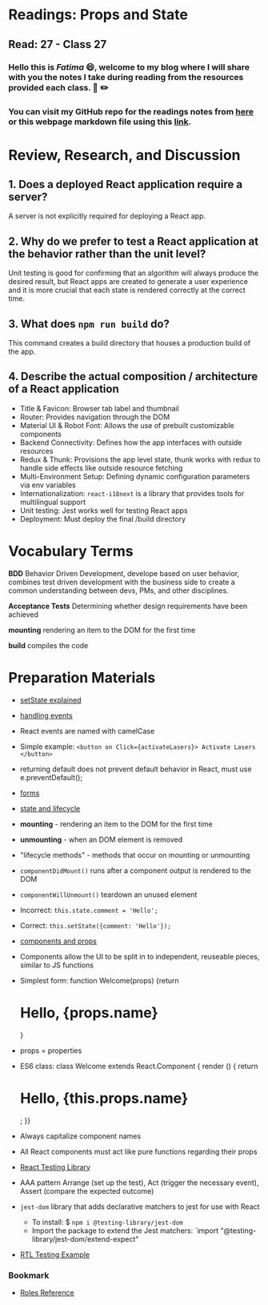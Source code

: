 # Readings: Props and State
## Read: 27 - Class 27
### Hello this is ***Fatima*** :smile:, welcome to my blog where I will share with you the notes I take during reading from the resources provided each class. :closed_book: :pencil2:
### You can visit my GitHub repo for the readings notes from [here](https://github.com/fati-ma/reading-notes-401) or this webpage markdown file using this [link](https://github.com/fati-ma/reading-notes-401/blob/main/read-27.md).


# Review, Research, and Discussion

## 1. Does a deployed React application require a server?
A server is not explicitly required for deploying a React app.

## 2. Why do we prefer to test a React application at the behavior rather than the unit level?
Unit testing is good for confirming that an algorithm will always produce the desired result, but React apps are created to generate a user experience and it is more crucial that each state is rendered correctly at the correct time.

## 3. What does `npm run build` do?
This command creates a build directory that houses a production build of the app.

## 4. Describe the actual composition / architecture of a React application
- Title & Favicon: Browser tab label and thumbnail
- Router: Provides navigation through the DOM
- Material UI & Robot Font: Allows the use of prebuilt customizable components
- Backend Connectivity: Defines how the app interfaces with outside resources
- Redux & Thunk: Provisions the app level state, thunk works with redux to handle side effects like outside resource fetching
- Multi-Environment Setup: Defining dynamic configuration parameters via env variables
- Internationalization: `react-i18next` is a library that provides tools for multilingual support
- Unit testing: Jest works well for testing React apps
- Deployment: Must deploy the final /build directory

# Vocabulary Terms

**BDD** Behavior Driven Development, develope based on user behavior, combines test driven development with the business side to create a common understanding between devs, PMs, and other disciplines.

**Acceptance Tests** Determining whether design requirements have been achieved

**mounting** rendering an item to the DOM for the first time

**build** compiles the code



# Preparation Materials

- [setState explained](https://css-tricks.com/understanding-react-setstate/) 
- [handling events](https://reactjs.org/docs/handling-events.html)

- React events are named with camelCase
- Simple example: `<button on Click={activateLasers}> Activate Lasers </button>`
- returning default does not prevent default behavior in React, must use e.preventDefault();

- [forms](https://reactjs.org/docs/forms.html)
- [state and lifecycle](https://reactjs.org/docs/state-and-lifecycle.html)

- **mounting** - rendering an item to the DOM for the first time
- **unmounting** - when an DOM element is removed
- "lifecycle methods" - methods that occur on mounting or unmounting
- `componentDidMount()` runs after a component output is rendered to the DOM
- `componentWillUnmount()` teardown an unused element
- Incorrect: `this.state.comment = 'Hello';`
- Correct: `this.setState({comment: 'Hello'});`

- [components and props](https://reactjs.org/docs/components-and-props.html)

- Components allow the UI to be split in to independent, reuseable pieces, similar to JS functions
- Simplest form: function Welcome(props) {return <h1>Hello, {props.name}</h1>}
- props = properties
- ES6 class: class Welcome extends React.Component { render () { return <h1>Hello, {this.props.name}</h1>; }}
- Always capitalize component names
- All React components must act like pure functions regarding their props

- [React Testing Library](https://testing-library.com/docs/dom-testing-library/react-testing-library)

- AAA pattern Arrange (set up the test), Act (trigger the necessary event), Assert (compare the expected outcome)
- `jest-dom` library that adds declarative matchers to jest for use with React
   - To install: $ `npm i @testing-library/jest-dom`
   - Import the package to extend the Jest matchers: `import "@testing-library/jest-dom/extend-expect"

- [RTL Testing Example](https://thomlom.dev/beginner-guide-testing-react-apps/)

### Bookmark
- [Roles Reference](https://developer.mozilla.org/en-US/docs/Web/Accessibility/ARIA/ARIA_Techniques#roles)
